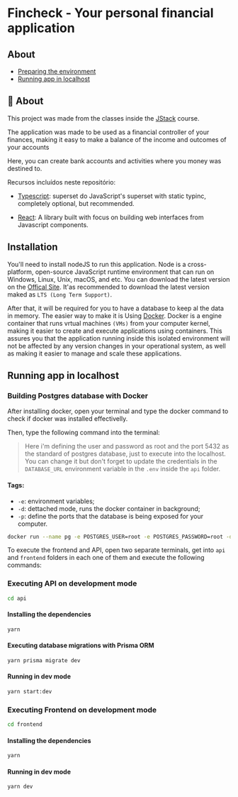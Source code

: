 # Fincheck - Your personal financial application

## About

- [Preparing the environment](#install)
- [Running app in localhost](#localhost)

## 🧐 About

This project was made from the classes inside the [JStack](https://jstack.com.br/) course.

The application was made to be used as a financial controller of your finances, making it easy to make a balance of the income and outcomes of your accounts

Here, you can create bank accounts and activities where you money was destined to.

Recursos incluídos neste repositório:

- [Typescript](https://www.typescriptlang.org/): superset do JavaScript's superset with static typinc, completely optional, but recommended.

- [React](https://reactjs.org/): A library built with focus on building web interfaces from Javascript components.

## Installation <a name="install" />
You'll need to install nodeJS to run this application. Node is a cross-platform, open-source JavaScript runtime environment that can run on Windows, Linux, Unix, macOS, and etc. You can download the latest version on the [Offical Site](https://nodejs.org/en/download). It'as recommended to download the latest version maked as `LTS (Long Term Support)`.

After that, it will be required for you to have a database to keep al the data in memory. The easier way to make it is Using [Docker](https://docs.docker.com/get-docker/). Docker is a engine container that runs vrtual machines `(VMs)` from your computer kernel, making it easier to create and execute applications using containers. This assures you that the application running inside this isolated environment will not be affected by any version changes in your operational system, as well as making it easier to manage and scale these applications.

## Running app in localhost <a name="localhost" />
### Building Postgres database with Docker
After installing docker, open your terminal and type the docker command to check if docker was installed effectivelly.

Then, type the following command into the terminal:

> Here i'm defining the user and password as root and the port 5432 as the standard of postgres database, just to execute into the localhost. You can change it but don't forget to update the credentials in the `DATABASE_URL` environment variable in the `.env` inside the `api` folder.
#### Tags:
* `-e`: environment variables;
* `-d`: dettached mode, runs the docker container in background;
* `-p`: define the ports that the database is being exposed for your computer.
```bash
docker run --name pg -e POSTGRES_USER=root -e POSTGRES_PASSWORD=root -d postgres -p 5432:5432
```

To execute the frontend and API, open two separate terminals, get into `api`  and `frontend` folders in each one of them and execute the following commands:

### Executing API on development mode
```bash
cd api
```
#### Installing the dependencies
```bash
yarn
```
#### Executing database migrations with Prisma ORM
```bash
yarn prisma migrate dev
```
#### Running in dev mode
```bash
yarn start:dev
```
### Executing Frontend on development mode
```bash
cd frontend
```
#### Installing the dependencies
```bash
yarn
```
#### Running in dev mode
```bash
yarn dev
```
